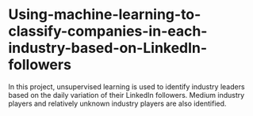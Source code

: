 # Using-machine-learning-to-classify-companies-in-each-industry-based-on-LinkedIn-followers
In this project, unsupervised learning is used to identify industry leaders based on the daily variation of their LinkedIn followers. Medium industry players and relatively unknown industry players are also identified.

